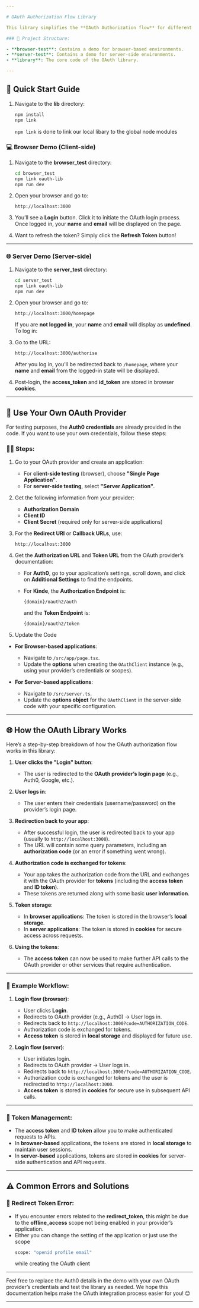 ```yaml
---

# OAuth Authorization Flow Library

This library simplifies the **OAuth Authorization flow** for different client providers, making it easy to integrate OAuth in both **browser** and **server environments**.

### 📁 Project Structure:

- **browser-test**: Contains a demo for browser-based environments.
- **server-test**: Contains a demo for server-side environments.
- **library**: The core code of the OAuth library.

---
```


## 🚀 Quick Start Guide

1. Navigate to the **lib** directory:
   ```bash
   npm install
   npm link
   ```
   `npm link` is done to link our local libary to the global node modules

### 💻 Browser Demo (Client-side)

1. Navigate to the **browser_test** directory:
   ```bash
   cd browser_test
   npm link oauth-lib
   npm run dev
   ```
2. Open your browser and go to:
   ```
   http://localhost:3000
   ```

3. You’ll see a **Login** button. Click it to initiate the OAuth login process. Once logged in, your **name** and **email** will be displayed on the page.

4. Want to refresh the token? Simply click the **Refresh Token** button!

---

### 🌐 Server Demo (Server-side)

1. Navigate to the **server_test** directory:
   ```bash
   cd server_test
   npm link oauth-lib
   npm run dev
   ```
   
2. Open your browser and go to:
   ```
   http://localhost:3000/homepage
   ```

   If you are **not logged in**, your **name** and **email** will display as **undefined**. To log in:

3. Go to the URL:
   ```
   http://localhost:3000/authorise
   ```

   After you log in, you'll be redirected back to `/homepage`, where your **name** and **email** from the logged-in state will be displayed.

4. Post-login, the **access_token** and **id_token** are stored in browser **cookies**.

---

## 🔄 Use Your Own OAuth Provider

For testing purposes, the **Auth0 credentials** are already provided in the code. If you want to use your own credentials, follow these steps:

### 👨‍💻 Steps:

1. Go to your OAuth provider and create an application:
   - For **client-side testing** (browser), choose **"Single Page Application"**.
   - For **server-side testing**, select **"Server Application"**.

2. Get the following information from your provider:
   - **Authorization Domain**
   - **Client ID**
   - **Client Secret** (required only for server-side applications)
   
3. For the **Redirect URI** or **Callback URLs**, use:
   ```
   http://localhost:3000
   ```

4. Get the **Authorization URL** and **Token URL** from the OAuth provider’s documentation:
   
   - For **Auth0**, go to your application’s settings, scroll down, and click on **Additional Settings** to find the endpoints.
   
   - For **Kinde**, the **Authorization Endpoint** is:
     ```
     {domain}/oauth2/auth
     ```
     and the **Token Endpoint** is:
     ```
     {domain}/oauth2/token
     ```

5. Update the Code

- **For Browser-based applications**: 
  - Navigate to `/src/app/page.tsx`.
  - Update the **options** when creating the `OAuthClient` instance (e.g., using your provider’s credentials or scopes).

- **For Server-based applications**: 
  - Navigate to `/src/server.ts`.
  - Update the **options object** for the `OAuthClient` in the server-side code with your specific configuration.

---

## 🌐 How the OAuth Library Works

Here’s a step-by-step breakdown of how the OAuth authorization flow works in this library:

1. **User clicks the "Login" button**:
   - The user is redirected to the **OAuth provider’s login page** (e.g., Auth0, Google, etc.).
   
2. **User logs in**:
   - The user enters their credentials (username/password) on the provider’s login page.
   
3. **Redirection back to your app**:
   - After successful login, the user is redirected back to your app (usually to `http://localhost:3000`).
   - The URL will contain some query parameters, including an **authorization code** (or an error if something went wrong).
   
4. **Authorization code is exchanged for tokens**:
   - Your app takes the authorization code from the URL and exchanges it with the OAuth provider for **tokens** (including the **access token** and **ID token**).
   - These tokens are returned along with some basic **user information**.

5. **Token storage**:
   - In **browser applications**: The token is stored in the browser’s **local storage**.
   - In **server applications**: The token is stored in **cookies** for secure access across requests.

6. **Using the tokens**:
   - The **access token** can now be used to make further API calls to the OAuth provider or other services that require authentication.

---

### 📝 Example Workflow:

1. **Login flow (browser)**:
   - User clicks **Login**.
   - Redirects to OAuth provider (e.g., Auth0) -> User logs in.
   - Redirects back to `http://localhost:3000?code=AUTHORIZATION_CODE`.
   - Authorization code is exchanged for tokens.
   - **Access token** is stored in **local storage** and displayed for future use.

2. **Login flow (server)**:
   - User initiates login.
   - Redirects to OAuth provider -> User logs in.
   - Redirects back to `http://localhost:3000/?code=AUTHORIZATION_CODE`.
   - Authorization code is exchanged for tokens and the user is redirected to `http://localhost:3000`.
   - **Access token** is stored in **cookies** for secure use in subsequent API calls.

---

### 🔄 Token Management:

- The **access token** and **ID token** allow you to make authenticated requests to APIs.
- In **browser-based** applications, the tokens are stored in **local storage** to maintain user sessions.
- In **server-based** applications, tokens are stored in **cookies** for server-side authentication and API requests.






---

## ⚠️ Common Errors and Solutions

### 🔄 Redirect Token Error:
- If you encounter errors related to the **redirect_token**, this might be due to the **offline_access** scope not being enabled in your provider’s application.
- Either you can change the setting of the application or just use the scope 
    ```bash
   scope: "openid profile email"
   ```
   while creating the OAuth client
   
---

Feel free to replace the Auth0 details in the demo with your own OAuth provider’s credentials and test the library as needed. We hope this documentation helps make the OAuth integration process easier for you! 😊

--- 
